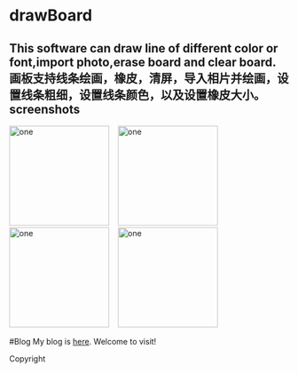 # drawBoard
This software can draw line of different color or font,import photo,erase board and clear board.
画板支持线条绘画，橡皮，清屏，导入相片并绘画，设置线条粗细，设置线条颜色，以及设置橡皮大小。
screenshots
-----------------------
<img alt="one" src="https://raw.github.com/charsdavy/drawBoard/master/screenshots/screenshots.jpg" width="180">
&nbsp;&nbsp;
<img alt="one" src="https://raw.github.com/charsdavy/drawBoard/master/screenshots/screenshots2.png" width="180">
&nbsp;&nbsp;
<img alt="one" src="https://raw.github.com/charsdavy/drawBoard/master/screenshots/screenshots3.png" width="180">
&nbsp;&nbsp;
<img alt="one" src="https://raw.github.com/charsdavy/drawBoard/master/screenshots/screenshots4.png" width="180">
&nbsp;&nbsp;

#Blog
My blog is [here](http://www.cnblogs.com/chars). Welcome to visit!

Copyright